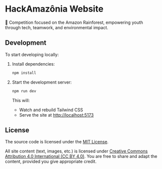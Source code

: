 # HackAmazônia Website

🌿 Competition focused on the Amazon Rainforest, empowering youth through tech, teamwork, and environmental impact.

## Development

To start developing locally:

1. Install dependencies:
   ```sh
   npm install
   ```

2. Start the development server:
   ```sh
   npm run dev
   ```
   This will:
   - Watch and rebuild Tailwind CSS
   - Serve the site at [http://localhost:5173](http://localhost:5173)

## License

The source code is licensed under the [MIT License](LICENSE).

All site content (text, images, etc.) is licensed under [Creative Commons Attribution 4.0 International (CC BY 4.0)](https://creativecommons.org/licenses/by/4.0/).
You are free to share and adapt the content, provided you give appropriate credit.
